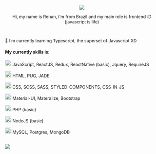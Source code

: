 

<!--
**renanlimabl/renanlimabl** is a ✨ _special_ ✨ repository because its `README.md` (this file) appears on your GitHub profile.

Here are some ideas to get you started:

- 🔭 I’m currently working on ...
- 🌱 I’m currently learning ...
- 👯 I’m looking to collaborate on ...
- 🤔 I’m looking for help with ...
- 💬 Ask me about ...
- 📫 How to reach me: ...
- 😄 Pronouns: ...
- ⚡ Fun fact: ...
-->

<p align="center">
<img src=https://i.ibb.co/6DH1j8d/code.gif" >
</p>
<p align="center">Hi, my name is Renan, i'm from Brazil and my main role is frontend :D (javascript is life)</p>
<br />
<p>🌱 I’m currently learning Typescript, the superset of Javascript XD</p>

<h4>My currently skills is:</h4>

<p><img width="20px" height="20px" src="https://cdn.auth0.com/blog/jsleaks/logo.png" /> JavaScript, ReactJS, Redux, ReactNative (basic), Jquery, RequireJS</p>
<p><img width="20px" height="20px" src="https://academiasmartalk.com.br/wp-content/uploads/2020/03/HTML5-Uma-ferramenta-para-criar-apresenta%C3%A7%C3%B5es-online-fant%C3%A1sticas-1024x1024-1.png"/> HTML, PUG, JADE</p>
<p><img width="20px" height="20px" src="https://upload.wikimedia.org/wikipedia/commons/thumb/d/d5/CSS3_logo_and_wordmark.svg/1200px-CSS3_logo_and_wordmark.svg.png" /> CSS, SCSS, SASS, STYLED-COMPONENTS, CSS-IN-JS</p>
<p><img width="20px" height="20px" src="https://getbootstrap.com/docs/5.0/assets/brand/bootstrap-social-logo.png"/> Material-UI, Materalize, Bootstrap</p>
<p><img width="20px" height="20px" src="https://petsistemas.ufms.br/wp-content/uploads/2015/09/Webysther_20160423_-_Elephpant.svg_.png"/> PHP (basic)</p>
<p><img width="20px" height="20px" src="https://images.tutorialedge.net/images/node.png"/> NodeJS (basic)</p>
<p><img width="20px" height="20px" src="https://d8vlg9z1oftyc.cloudfront.net/senior/image/product/2242031ea83be2ec0817a522424e03e520180723143623/850/instalacao-de-banco-de-dados-microsoft-sql-server_4980.png"/> MySQL, Postgres, MongoDB</p>

<br />

<a href="https://www.linkedin.com/in/renanlimaweb/" target="_blank">
<img src="https://img.shields.io/badge/LinkedIn-0077B5?style=for-the-badge&logo=linkedin&logoColor=white" />
</a>
